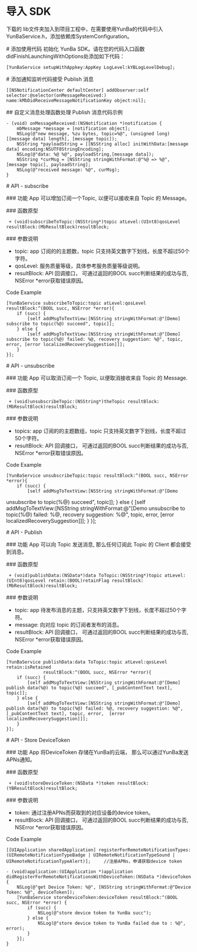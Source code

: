 # [](#id_anchor_01)导入 SDK 
下载的 lib文件夹加入到项目工程中，在需要使用YunBa的代码中引入YunBaService.h，添加依赖库SystemConfiguration。

#[](#id_anchor_02) 添加使用代码
初始化 YunBa SDK。请在您的代码入口函数didFinishLaunchingWithOptions处添加如下代码：

    [YunBaService setupWithAppkey:AppKey LogLevel:kYBLogLevelDebug];


#[](#id_anchor_03) 添加通知监听代码接受 Publish 消息

    [[NSNotificationCenter defaultCenter] addObserver:self selector:@selector(onMessageReceived:) name:kMbDidReceiveMessageNotificationKey object:nil];


##[](#id_anchor_03_01)  自定义消息处理函数处理 Publish 消息代码示例  

    - (void) onMessageReceived:(NSNotification *)notification {
        mbMessage *message = [notification object];
        NSLog(@"new message, %zu bytes, topic=%@", (unsigned long)[[message data] length], [message topic]);
        NSString *payloadString = [[NSString alloc] initWithData:[message data] encoding:NSUTF8StringEncoding];
        NSLog(@"data: %@ %@", payloadString,[message data]);
        NSString *curMsg = [NSString stringWithFormat:@"%@ => %@", [message topic], payloadString];
        NSLog(@"received message: %@", curMsg);
    }


#[](#id_anchor_04) API - subscribe

###[](#id_anchor_04_01) 功能
App 可以增加订阅一个Topic, 以便可以接收来自 Topic 的 Message。

###[](#id_anchor_04_02) 函数原型

     + (void)subscribeToTopic:(NSString*)topic atLevel:(UInt8)qosLevel resultBlock:(MbResultBlock)resultBlock;

###[](#id_anchor_04_03) 参数说明
* topic: app 订阅的的主题数，topic 只支持英文数字下划线，长度不超过50个字符。
* qosLevel: 服务质量等级，具体参考服务质量等级说明。
* resultBlock: API 回调接口， 可通过返回的BOOL succ判断结果的成功与否, NSError *error获取错误原因。

Code Example

    [YunBaService subscribeToTopic:topic atLevel:qosLevel resultBlock:^(BOOL succ, NSError *error){
        if (succ) {
            [self addMsgToTextView:[NSString stringWithFormat:@"[Demo] subscribe to topic(%@) succeed", topic]];
        } else {
            [self addMsgToTextView:[NSString stringWithFormat:@"[Demo] subscribe to topic(%@) failed: %@, recovery suggestion: %@", topic, error, [error localizedRecoverySuggestion]]];
        }
    }];

#[](#id_anchor_05) API - unsubscribe

###[](#id_anchor_05_01) 功能
App 可以取消订阅一个 Topic, 以便取消接收来自 Topic 的 Message.

###[](#id_anchor_05_02) 函数原型


     + (void)unsubscribeTopic:(NSString*)theTopic resultBlock:(MbResultBlock)resultBlock;


###[](#id_anchor_06_03) 参数说明
* topics: app 订阅的的主题数组，topic 只支持英文数字下划线，长度不超过50个字符。
* resultBlock: API 回调接口， 可通过返回的BOOL succ判断结果的成功与否, NSError *error获取错误原因。

Code Example

    [YunBaService unsubscribeTopic:topic resultBlock:^(BOOL succ, NSError *error){
        if (succ) {
            [self addMsgToTextView:[NSString stringWithFormat:@"[Demo
unsubscribe to topic(%@) succeed", topic]];
        } else {
            [self addMsgToTextView:[NSString stringWithFormat:@"[Demo
unsubscribe to topic(%@) failed: %@, recovery suggestion: %@", topic, error, [error localizedRecoverySuggestion]]];
        }
    }];



#[](#id_anchor_06) API - Publish

###[](#id_anchor_06_01) 功能
App 可以向 Topic 发送消息, 那么任何订阅此 Topic 的 Client 都会接受到消息。

###[](#id_anchor_06_02) 函数原型

     + (void)publishData:(NSData*)data ToTopic:(NSString*)topic atLevel:(UInt8)qosLevel retain:(BOOL)retainFlag resultBlock:(MbResultBlock)resultBlock;

###[](#id_anchor_06_03) 参数说明
* topic: app 待发布消息的主题，只支持英文数字下划线，长度不超过50个字符。
* message: 向对应 topic 的订阅者发布的消息。
* resultBlock: API 回调接口， 可通过返回的BOOL succ判断结果的成功与否, NSError *error获取错误原因。

Code Example


    [YunBaService publishData:data ToTopic:topic atLevel:qosLevel retain:isRetained
                  resultBlock:^(BOOL succ, NSError *error){
        if (succ) {
            [self addMsgToTextView:[NSString stringWithFormat:@"[Demo] publish data(%@) to topic(%@) succeed", [_pubContentText text], topic]];
        } else {
            [self addMsgToTextView:[NSString stringWithFormat:@"[Demo] publish data(%@) to topic(%@) failed: %@, recovery suggestion: %@", [_pubContentText text], topic, error,  [error localizedRecoverySuggestion]]];
        }
    }];


#[](#id_anchor_07) API - Store DeviceToken

###[](#id_anchor_07_01) 功能
App 将DeviceToken 存储在YunBa的云端， 那么可以通过YunBa发送APNs通知。

###[](#id_anchor_07_02) 函数原型

     + (void)storeDeviceToken:(NSData *)token resultBlock:(YBResultBlock)resultBlock;

###[](#id_anchor_07_03) 参数说明
* token: 通过注册APNs而获取到的对应设备的device token。
* resultBlock: API 回调接口， 可通过返回的BOOL succ判断结果的成功与否, NSError *error获取错误原因。

Code Example

    [[UIApplication sharedApplication] registerForRemoteNotificationTypes:(UIRemoteNotificationTypeBadge | UIRemoteNotificationTypeSound | UIRemoteNotificationTypeAlert)];     //注册APNs，申请获取device token

    - (void)application:(UIApplication *)application didRegisterForRemoteNotificationsWithDeviceToken:(NSData *)deviceToken {
        NSLog(@"get Device Token: %@", [NSString stringWithFormat:@"Device Token: %@", deviceToken]);
        [YunBaService storeDeviceToken:deviceToken resultBlock:^(BOOL succ, NSError *error) {
            if (succ) {
                NSLog(@"store device token to YunBa succ");
            } else {
                NSLog(@"store device token to YunBa failed due to : %@", error);
            }
        }];
    }
